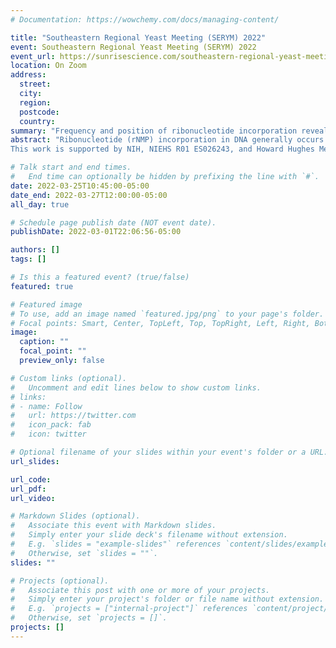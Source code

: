 ```yaml
---
# Documentation: https://wowchemy.com/docs/managing-content/

title: "Southeastern Regional Yeast Meeting (SERYM) 2022"
event: Southeastern Regional Yeast Meeting (SERYM) 2022
event_url: https://sunrisescience.com/southeastern-regional-yeast-meeting-2022-march-25-27-at-vanderbilt
location: On Zoom
address:
  street:
  city: 
  region: 
  postcode:
  country:
summary: "Frequency and position of ribonucleotide incorporation reveal the division of labor of replicative DNA polymerases"
abstract: "Ribonucleotide (rNMP) incorporation in DNA generally occurs in all kingdoms of life, results in DNA structural change, genome instability, and influences the protein-DNA interaction. Previous studies in yeast showed that replicative DNA polymerases α, δ, and ε, particularly low-fidelity mutants of these Pols misincorporate substantial rNMPs in DNA during DNA replication. These rNMPs are efficiently removed with the help of ribonuclease (RNase) H2. In this study, we performed a computational analysis of rNMPs embedded around yeast autonomously replicating sequences (ARSs), where DNA replication starts, and Pols α, δ, and ε synthesize the leading and lagging strands. We used published rNMP incorporation datasets generated by ribose-seq, emRiboSeq, and RHII-HydEn-seq techniques. We analyzed the rNMP incorporation strand biases in both wild-type and ribonuclease (RNase) H2-nulllibraries. The results show an overall preference of rNMP incorporation on the leading strand in wild-type Pols and Pol ε low-fidelity mutant libraries. But Pol α or Pol δ low-fidelity mutant libraries display a preference for rNMP incorporation on the lagging strand. All the rNMP preferences are reduced around late-firing and low-efficiency ARSs in RNase H2-mutant libraries. Furthermore, at the beginning of DNA replication, the leading/lagging-strand ratio of rNMP incorporation increases in wild-type DNA Pol and Pol ε low-fidelity mutant libraries and decreases in Pol δ low-fidelity mutant libraries, which reflects the Pol δ-Pol ε handoff and validates replicative polymerase division of labor in the leading strand synthesis. Moreover, we found the different rNMP incorporation context preferences of different DNA polymerases. The DNA Pol δ prefers to incorporate rNMPs after dCMP while Pol ε prefers to incorporate rNMPs after dCMP. Those preferences are strengthened with low-fidelity mutants. Overall, we uncover the characteristics of rNMP incorporation around ARS’s, which are induced by different DNA polymerases, and we validate the labor division of DNA polymerases.
This work is supported by NIH, NIEHS R01 ES026243, and Howard Hughes Medical Institute Faculty Scholars Award, HHMI 55108574 to F. Storici."

# Talk start and end times.
#   End time can optionally be hidden by prefixing the line with `#`.
date: 2022-03-25T10:45:00-05:00
date_end: 2022-03-27T12:00:00-05:00
all_day: true

# Schedule page publish date (NOT event date).
publishDate: 2022-03-01T22:06:56-05:00

authors: []
tags: []

# Is this a featured event? (true/false)
featured: true

# Featured image
# To use, add an image named `featured.jpg/png` to your page's folder. 
# Focal points: Smart, Center, TopLeft, Top, TopRight, Left, Right, BottomLeft, Bottom, BottomRight.
image:
  caption: ""
  focal_point: ""
  preview_only: false

# Custom links (optional).
#   Uncomment and edit lines below to show custom links.
# links:
# - name: Follow
#   url: https://twitter.com
#   icon_pack: fab
#   icon: twitter

# Optional filename of your slides within your event's folder or a URL.
url_slides:

url_code:
url_pdf:
url_video:

# Markdown Slides (optional).
#   Associate this event with Markdown slides.
#   Simply enter your slide deck's filename without extension.
#   E.g. `slides = "example-slides"` references `content/slides/example-slides.md`.
#   Otherwise, set `slides = ""`.
slides: ""

# Projects (optional).
#   Associate this post with one or more of your projects.
#   Simply enter your project's folder or file name without extension.
#   E.g. `projects = ["internal-project"]` references `content/project/deep-learning/index.md`.
#   Otherwise, set `projects = []`.
projects: []
---
```

